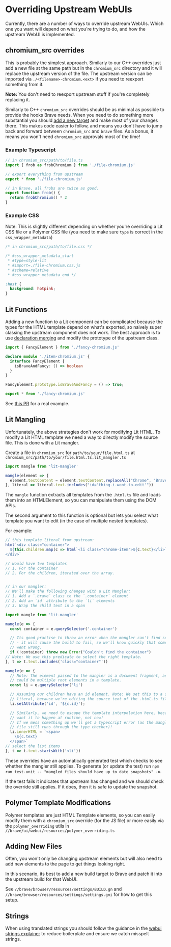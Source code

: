 # Overriding Upstream WebUIs

Currently, there are a number of ways to override upstream WebUIs. Which one
you want will depend on what you're trying to do, and how the upstream WebUI is
implemented.

## chromium_src overrides

This is probably the simplest approach. Similarly to our C++ overrides just add
a new file at the same path but in the `chromium_src` directory and it will
replace the upstream version of the file. The upstream version can be imported
via `./<filename>-chromium.<ext>` if you need to reexport something from it.

**Note:** You don't need to reexport upstream stuff if you're completely
replacing it.

Similarly to C++ `chromium_src` overrides should be as minimal as possible to
provide the hooks Brave needs. When you need to do something more substantial
you should [add a new target](#adding-new-files) and make most of your changes
there. This makes code easier to follow, and means you don't have to jump back
and forward between `chromium_src` and `brave` files. As a bonus, it means you
won't need `chromium_src` approvals most of the time!

### Example Typescript

```ts
// in chromium_src/path/to/file.ts
import { frob as frobChromium } from './file-chromium.js'

// export everything from upstream
export * from './file-chromium.js'

// in Brave, all frobs are twice as good.
export function frob() {
  return frobChromium() * 2
}
```

### Example CSS

Note: This is slightly different depending on whether you're overriding a Lit
CSS file or a Polymer CSS file (you need to make sure `type` is correct in the
`css_wrapper_metadata`)

```css
/* in chromium_src/path/to/file.css */

/* #css_wrapper_metadata_start
 * #type=style-lit
 * #import=./file-chromium.css.js
 * #scheme=relative
 * #css_wrapper_metadata_end */

:host {
  background: hotpink;
}
```

## Lit Functions

Adding a new function to a Lit component can be complicated because the types
for the HTML template depend on what's exported, so naively super classing
the upstream component does not work. The best approach is to use
[declaration merging](https://www.typescriptlang.org/docs/handbook/declaration-merging.html)
and modify the prototype of the upstream class.

```ts
import { FancyElement } from './fancy-chromium.js'

declare module './item-chromium.js' {
  interface FancyElement {
    isBraveAndFancy: () => boolean
  }
}

FancyElement.prototype.isBraveAndFancy = () => true;

export * from './fancy-chromium.js'
```

See [this PR](https://github.com/brave/brave-core/pull/29598/files) for a real
example.

## Lit Mangling

Unfortunately, the above strategies don't work for modifying Lit HTML. To modify
a Lit HTML template we need a way to directly modify the source file. This is
done with a Lit mangler.

Create a file in `chromium_src` for `path/to/your/file.html.ts` at `chromium_src/path/to/your/file.html.ts.lit_mangler.ts`

```ts
import mangle from 'lit-mangler'

mangle(element => {
  element.textContent = element.textContent.replaceAll("Chrome", "Brave")
}, literal => literal.text.includes("id='thing-i-want-to-edit'"))
```

The `mangle` function extracts all templates from the `.html.ts` file and loads
them into an HTMLElement, so you can manipulate them using the DOM APIs.

The second argument to this function is optional but lets you select what
template you want to edit (in the case of multiple nested templates).

For example:
```ts
// this template literal from upstream:
html`<div class="container">
  ${this.children.map(c => html`<li class="chrome-item">${c.text}</li>`)}
</div>`

// would have two templates
// 1. For the container
// 2. For the children, iterated over the array.


// in our mangler:
// We'll make the following changes with a Lit Mangler:
// 1. Add a `.brave` class to the `.container` element
// 2. Add an `id` attribute to the `li` elements
// 3. Wrap the child text in a span

import mangle from 'lit-mangler'

mangle(e => {
  const container = e.querySelector('.container')

  // Its good practise to throw an error when the mangler can't find something
  // - it will cause the build to fail, so we'll know quickly that something
  // went wrong.
  if (!container) throw new Error("Couldn't find the container")
// Note: We use this predicate to select the right template.
}, t => t.text.includes('class="container"'))

mangle(e => {
  // Note: The element passed to the mangler is a document fragment, as there
  // could be multiple root elements in a template.
  const li = e.querySelector('li')

  // Assuming our children have an id element. Note: We set this to a string
  // literal, because we're editing the source text of the .html.ts file.
  li.setAttribute('id', '${c.id}');

  // Similarly, we need to escape the template interpolation here, because we
  // want it to happen at runtime, not now!
  // If we mess something up we'll get a typescript error (as the mangled source
  // file still runs through the type checker)!
  li.innerHTML = `<span>
    \${c.text}
  </span>`
// select the list items
}, t => t.text.startsWith('<li'))
```

These overrides have an automatically generated test which checks to see whether
the mangler still applies. To generate (or update the test) run
`npm run test-unit -- "mangled files should have up to date snapshots" -u`.

If the test fails it indicates that upstream has changed and we should check the
override still applies. If it does, then it is safe to update the snapshot.

## Polymer Template Modifications

Polymer templates are just HTML Template elements, so you can easily modify them
with a `chromium_src` override (for the JS file) or more easily via the
`polymer_overriding` utils in `//brave/ui/webui/resources/polymer_overriding.ts`

## Adding New Files

Often, you won't only be changing upstream elements but will also need to add
new elements to the page to get things looking right.

In this scenario, its best to add a new build target to Brave and patch it into
the upstream build for that WebUI.

See `//brave/browser/resources/settings/BUILD.gn` and
`//brave/browser/resources/settings/settings.gni` for how to get this setup.

## Strings

When using translated strings you should follow the guidance in the
[webui strings explainer](./webui_strings_explainer.md) to reduce boilerplate
and ensure we catch misspelt strings.
